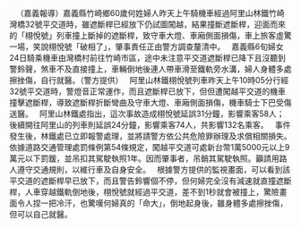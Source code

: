    （嘉義報導）嘉義縣竹崎鄉60歲何姓婦人昨天上午騎機車經過阿里山林鐵竹崎灣橋32號平交道時，雖遮斷桿已經放下仍試圖闖越，結果撞斷遮斷桿，迎面而來的「栩悅號」列車撞上斷掉的遮斷桿，致守車大燈、車廂側面損傷，車上旅客虛驚一場，笑說栩悅號「破相了」，肇事責任正由警方調查釐清中。   嘉義縣6旬婦女24日騎乘機車由灣橋村前往竹崎市區，途中未注意平交道遮斷桿已降下且沒聽到警鈴聲，煞車不及直接撞上，車輛倒地後連人帶車滑至鐵軌旁水溝，婦人身體多處擦挫傷，自行就醫。（警方提供）   阿里山林鐵栩悅號列車昨天上午10時05分行經32號平交道時，警燈音正常運作，而且遮斷桿已放下，但但遭闖越平交道的機車撞擊遮斷桿，導致遮斷桿折斷彎曲及守車大燈、車廂側面損傷，機車騎士下巴受傷送醫。   阿里山林鐵處指出，這次事故造成栩悅號延誤31分鐘，影響乘客58人；後續開往阿里山的列車則延誤24分鐘，影響乘客74人，共影響132名乘客。   事件發生後，林鐵處已立即報警處理，並將請警方依公共危險罪辦理及求償相關損失。依據道路交通管理處罰條例第54條規定，闖越平交道可處新台幣1萬5000元以上9萬元以下罰鍰，並吊扣其駕駛執照1年。因而肇事者，吊銷其駕駛執照。籲請用路人遵守交通規則，以維行車及自身安全。   根據警方提供的監視畫面，可以看到該平交道的遮斷桿早已放下，而且警告鈴響個不停，但何婦完全沒有減速就直撞遮斷桿，人車穿越鐵軌倒地後，栩悅號就經過平交道，差不到1秒就會被撞上，驚險畫面令人捏一把冷汗，也驚嘆何婦真的「命大」，倒地起身後，雖身體多處擦挫傷，但可以自己就醫。